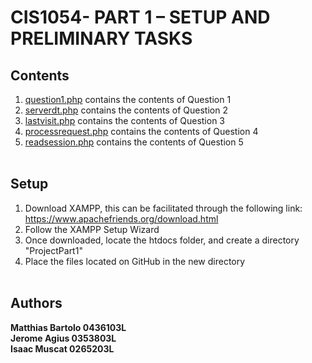 # CIS1054- PART 1 – SETUP AND PRELIMINARY TASKS

## Contents
1. [question1.php](https://github.com/mbar0075/Principles-of-Web-Application-Architecture/blob/main/Task%201/question1.php) contains the contents of Question 1<br />
2. [serverdt.php](https://github.com/mbar0075/Principles-of-Web-Application-Architecture/blob/main/Task%201/serverdt.php) contains the contents of Question 2<br />
3. [lastvisit.php](https://github.com/mbar0075/Principles-of-Web-Application-Architecture/blob/main/Task%201/lastvisit.php) contains the contents of Question 3<br /> 
4. [processrequest.php](https://github.com/mbar0075/Principles-of-Web-Application-Architecture/blob/main/Task%201/processrequest.php) contains the contents of Question 4<br />
5. [readsession.php](https://github.com/mbar0075/Principles-of-Web-Application-Architecture/blob/main/Task%201/readsession.php) contains the contents of Question 5<br /><br />

## Setup
1. Download XAMPP, this can be facilitated through the following link: https://www.apachefriends.org/download.html <br />
2. Follow the XAMPP Setup Wizard<br />
3. Once downloaded, locate the htdocs folder, and create a directory "ProjectPart1"<br />
4. Place the files located on GitHub in the new directory<br /><br />

## Authors
**Matthias Bartolo 0436103L** <br />
**Jerome Agius 0353803L** <br />
**Isaac Muscat 0265203L** <br />
